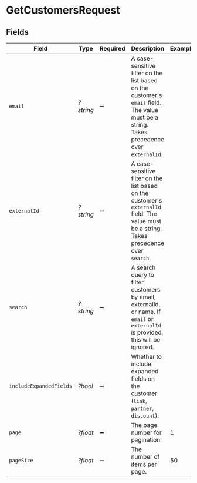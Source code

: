 # GetCustomersRequest


## Fields

| Field                                                                                                                                       | Type                                                                                                                                        | Required                                                                                                                                    | Description                                                                                                                                 | Example                                                                                                                                     |
| ------------------------------------------------------------------------------------------------------------------------------------------- | ------------------------------------------------------------------------------------------------------------------------------------------- | ------------------------------------------------------------------------------------------------------------------------------------------- | ------------------------------------------------------------------------------------------------------------------------------------------- | ------------------------------------------------------------------------------------------------------------------------------------------- |
| `email`                                                                                                                                     | *?string*                                                                                                                                   | :heavy_minus_sign:                                                                                                                          | A case-sensitive filter on the list based on the customer's `email` field. The value must be a string. Takes precedence over `externalId`.  |                                                                                                                                             |
| `externalId`                                                                                                                                | *?string*                                                                                                                                   | :heavy_minus_sign:                                                                                                                          | A case-sensitive filter on the list based on the customer's `externalId` field. The value must be a string. Takes precedence over `search`. |                                                                                                                                             |
| `search`                                                                                                                                    | *?string*                                                                                                                                   | :heavy_minus_sign:                                                                                                                          | A search query to filter customers by email, externalId, or name. If `email` or `externalId` is provided, this will be ignored.             |                                                                                                                                             |
| `includeExpandedFields`                                                                                                                     | *?bool*                                                                                                                                     | :heavy_minus_sign:                                                                                                                          | Whether to include expanded fields on the customer (`link`, `partner`, `discount`).                                                         |                                                                                                                                             |
| `page`                                                                                                                                      | *?float*                                                                                                                                    | :heavy_minus_sign:                                                                                                                          | The page number for pagination.                                                                                                             | 1                                                                                                                                           |
| `pageSize`                                                                                                                                  | *?float*                                                                                                                                    | :heavy_minus_sign:                                                                                                                          | The number of items per page.                                                                                                               | 50                                                                                                                                          |